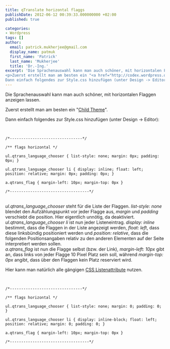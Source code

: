 ```yaml
---
title: qTranslate horizontal flaggs
publishDate: 2012-06-12 00:39:33.000000000 +02:00
published: true

categories:
- Wordpress
tags: []
author:
  email: patrick.mukherjee@gmail.com
  display_name: patmuk
  first_name: 'Patrick'
  last_name: 'Mukherjee'
  title: 'Dr.-Ing.'
excerpt: 'Die Sprachenauswahl kann man auch schöner, mit horizontalen Flaggen anzeigen lassen.
<p>Zuerst erstellt man am besten ein "<a href="http://codex.wordpress.org/Child_Themes" title="how to create a child theme" target="_blank">Child Theme</a>".
Dann einfach folgendes zur Style.css hinzufügen (unter Design -> Editor):'
---
```

<p>Die Sprachenauswahl kann man auch schöner, mit horizontalen Flaggen anzeigen lassen.</p>
<p>Zuerst erstellt man am besten ein "<a href="http://codex.wordpress.org/Child_Themes" title="how to create a child theme" target="_blank">Child Theme</a>".</p>
<p>Dann einfach folgendes zur Style.css hinzufügen (unter Design -> Editor):<br />
<br />
<code><br />
/*--------------------------------*/<br />
/** flags horizontal */<br />
ul.qtrans_language_chooser { list-style: none; margin: 0px; padding: 0px; }<br />
ul.qtrans_language_chooser li { display: inline; float: left; position: relative; margin: 0px; padding: 0px; }<br />
a.qtrans_flag { margin-left: 10px; margin-top: 0px }<br />
/*-----------------------------------*/<br />
</code><br />
<em>ul.qtrans_language_chooser</em> steht für die Liste der Flaggen. <em>list-style: none</em> blendet den Aufzählungspunkt vor jeder Flagge aus, <em>margin</em> und <em>padding</em> verschiebt die position. Hier eigentlich unnötig, da deaktiviert.<br />
<em>ul.qtrans_language_chooser li</em> ist nun jeder Listeneintrag. <em>display: inline</em> bestimmt, dass die Flaggen in der Liste angezeigt werden, <em>float: left</em>, dass diese linksbündig positioniert werden und <em>position: relative</em>, dass die folgenden Positionsangaben relativ zu den anderen Elementen auf der Seite interpretiert werden sollen.<br />
<em>a.qtrans_flag</em> ist nun die Flagge selbst (bzw. der Link),  <em>margin-left: 10px</em> gibt an, dass links von jeder Flagge 10 Pixel Platz sein soll, während <em>margin-top: 0px</em> angibt, dass über den Flaggen kein Platz reserviert wird.</p>
<p>Hier kann man natürlich alle gängigen <a href="http://www.w3schools.com/css/css_list.asp">CSS Listenattribute</a> nutzen.<br />
<br />
<code><br />
/*--------------------------------*/<br />
/** flags horizontal */<br />
ul.qtrans_language_chooser { list-style: none; margin: 0; padding: 0; }<br />
ul.qtrans_language_chooser li { display: inline-block; float: left; position: relative; margin: 0; padding: 0; }<br />
a.qtrans_flag { margin-left: 10px; margin-top: 0px }<br />
/*-----------------------------------*/<br />
</code><br />

